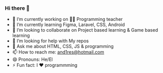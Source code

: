 ### Hi there 👋

<!--
**xaca/xaca** is a ✨ _special_ ✨ repository because its `README.md` (this file) appears on your GitHub profile.

Here are some ideas to get you started:
-->

- 🔭 I’m currently working on 🧑‍🏫 Programming teacher
- 🌱 I’m currently learning Figma, Laravel, CSS, Android
- 👯 I’m looking to collaborate on Project based learning & Game based learning
- 🤔 I’m looking for help with My repos
- 💬 Ask me about HTML, CSS, JS & programming
- 📫 How to reach me: and1res@hotmail.com
- 😄 Pronouns: He/El
- ⚡ Fun fact: I ❤️ programmming
